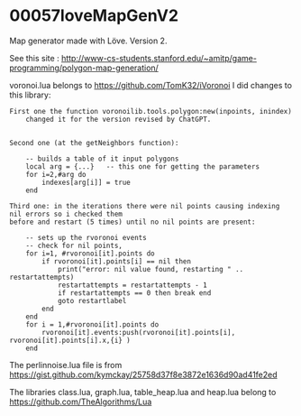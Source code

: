 # 00057loveMapGenV2
Map generator made with Löve. Version 2.

See this site : http://www-cs-students.stanford.edu/~amitp/game-programming/polygon-map-generation/

voronoi.lua belongs to https://github.com/TomK32/iVoronoi
I did changes to this library:
    
    First one the function voronoilib.tools.polygon:new(inpoints, inindex) 
        changed it for the version revised by ChatGPT.


    Second one (at the getNeighbors function):

        -- builds a table of it input polygons
        local arg = {...}   -- this one for getting the parameters
        for i=2,#arg do 
            indexes[arg[i]] = true 
        end

    Third one: in the iterations there were nil points causing indexing nil errors so i checked them
    before and restart (5 times) until no nil points are present:

        -- sets up the rvoronoi events
        -- check for nil points, 
        for i=1, #rvoronoi[it].points do
            if rvoronoi[it].points[i] == nil then 
                print("error: nil value found, restarting " .. restartattempts)
                restartattempts = restartattempts - 1
                if restartattempts == 0 then break end
                goto restartlabel
            end
        end 
        for i = 1,#rvoronoi[it].points do
            rvoronoi[it].events:push(rvoronoi[it].points[i], rvoronoi[it].points[i].x,{i} )
        end

The perlinnoise.lua file is from https://gist.github.com/kymckay/25758d37f8e3872e1636d90ad41fe2ed

The libraries class.lua, graph.lua, table_heap.lua and heap.lua belong to https://github.com/TheAlgorithms/Lua